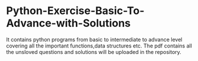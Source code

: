 # Python-Exercise-Basic-To-Advance-with-Solutions
It contains python programs from basic to intermediate to advance level covering all the important functions,data structures etc. The pdf contains all the unsloved questions and solutions will be uploaded in the repository. 
